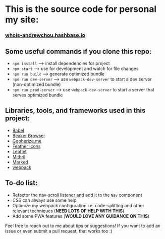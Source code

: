 # This is the source code for personal my site:
### [whois-andrewchou.hashbase.io](https://whois-andrewchou.hashbase.io)

## Some useful commands if you clone this repo:

- `npm install` --> install dependencies for project
- `npm start` --> use for development and watch for file changes
- `npm run build` --> generate optimized bundle
- `npm run dev-server` --> use `webpack-dev-server` to start a dev server (non-optimized bundle)
- `npm run prod-server` --> use `webpack-dev-server` to start a server that serves optimized bundle

## Libraries, tools, and frameworks used in this project:

- [Babel](https://babeljs.io)
- [Beaker Browser](https://beakerbrowser.com)
- [Gopherize.me](https://gopherize.me)
- [Feather Icons](https://feathericons.com)
- [Leaflet](https://leafletjs.org)
- [Mithril](https://mithril.js.org)
- [Marked](https://marked.js.org)
- [webpack](https://webpack.js.org)


## To-do list:
- Refactor the nav-scroll listener and add it to the `Nav` component
- CSS can always use some help
- Optimize my webpack configuration i.e. code-splitting and other relevant techniques (**NEED LOTS OF HELP WITH THIS**)
- Add some PWA features (**WOULD LOVE ANY GUIDANCE ON THIS**)

Feel free to reach out to me about tips or suggestions! If you want to add an issue or even submit a pull request, that works too :)


